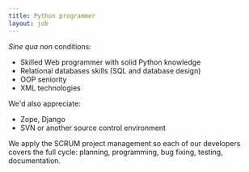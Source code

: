 ```yaml
---
title: Python programmer
layout: job
---
```


*Sine qua non* conditions:

* Skilled Web programmer with solid Python knowledge
* Relational databases skills (SQL and database design)
* OOP seniority
* XML technologies

We'd also appreciate:

* Zope, Django
* SVN or another source control environment

We apply the SCRUM project management so each of our developers covers
the full cycle: planning, programming, bug fixing, testing,
documentation.
